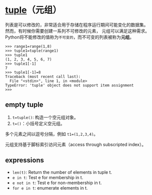 # [tuple](https://docs.python.org/3/library/stdtypes.html#tuple)（元组）

列表是可以修改的，非常适合用于存储在程序运行期间可能变化的数据集。  
然而，有时候你需要创建一系列不可修改的元素， 元组可以满足这种需求。  
Python将不能修改的值称为`不可变的`，而不可变的列表被称为**元组**。  

```shell
>>> range1=range(1,8)
>>> tuple1=tuple(range1)
>>> tuple1
(1, 2, 3, 4, 5, 6, 7)
>>> tuple1[-1]
7
>>> tuple1[-1]=8
Traceback (most recent call last):
  File "<stdin>", line 1, in <module>
TypeError: 'tuple' object does not support item assignment
>>>
```

## empty tuple

1. `t=tuple()`: 构造一个空元组对象。  
2. `t=()`：小括号定义空元组。  

多个元素之间以逗号分隔，例如 `t1=(1,2,3,4)`。  

元组支持基于脚标索引访问元素（access through subscripted index）。

## expressions

- `len(t)`: Return the number of elements in tuple t.  
- `e in t`: Test e for membership in t.  
- `e not in t`: Test e for non-membership in t.  
- `for e in t`: enumerate elements in t.  
